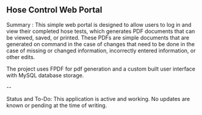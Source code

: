 Hose Control Web Portal	
-- 

Summary : This simple web portal is designed to allow users to log in and view 
their completed hose tests, which generates PDF documents that can be viewed, 
saved, or printed. These PDFs are simple documents that are generated on command
in the case of changes that need to be done in the case of missing or changed 
information, incorrectly entered information, or other edits. 

The project uses FPDF for pdf generation and a custom built user interface with 
MySQL database storage. 

-- 


Status and To-Do: This application is active and working. No updates are known
or pending at the time of writing. 